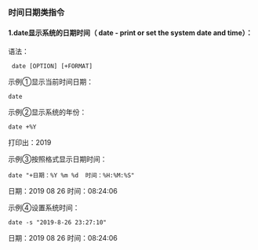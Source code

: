 ### 时间日期类指令   


#### 1.date显示系统的日期时间（ date - print or set the system date and time）：  
语法：  
``` 
 date [OPTION] [+FORMAT]
``` 
示例①显示当前时间日期：
``` 
date
```     
示例②显示系统的年份：
``` 
date +%Y
```
打印出：2019  

示例③按照格式显示日期时间：
``` 
date "+日期：%Y %m %d  时间：%H:%M:%S"
```
日期：2019 08 26  时间：08:24:06  

示例④设置系统时间：
``` 
date -s "2019-8-26 23:27:10"
```
日期：2019 08 26  时间：08:24:06
 
